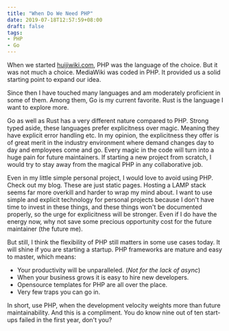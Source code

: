 ```yaml
---
title: "When Do We Need PHP"
date: 2019-07-18T12:57:59+08:00
draft: false
tags:
- PHP
- Go
---
```


When we started [huijiwiki.com](https://www.huijiwiki.com), PHP was the language of the choice. But it was not much a choice. MediaWiki was coded in PHP. It provided us a solid starting point to expand our idea. 

Since then I have touched many languages and am moderately proficient in some of them. Among them, Go is my current favorite. Rust is the language I want to explore more.

Go as well as Rust has a very different nature compared to PHP. Strong typed aside, these languages prefer explicitness over magic. Meaning they have explicit error handling etc. In my opinion, the explicitness they offer is of great merit in the industry environment where demand changes day to day and employees come and go. Every magic in the code will turn into a huge pain for future maintainers. If starting a new project from scratch, I would try to stay away from the magical PHP in any collaborative job.

Even in my little simple personal project, I would love to avoid using PHP. Check out my blog. These are just static pages. Hosting a LAMP stack seems far more overkill and harder to wrap my mind about. I want to use simple and explicit technology for personal projects because I don't have time to invest in these things, and these things won't be documented properly, so the urge for explicitness will be stronger. Even if I do have the energy now, why not save some precious opportunity cost for the future maintainer (the future me).  

But still, I think the flexibility of PHP still matters in some use cases today. It will shine if you are starting a startup.  PHP frameworks are mature and easy to master, which means: 

* Your productivity will be unparalleled. (*Not for the lack of async*)
* When your business grows it is easy to hire new developers. 
* Opensource templates for PHP are all over the place.
* Very few traps you can go in.

In short, use PHP, when the development velocity weights more than future maintainability. And this is a compliment. You do know nine out of ten start-ups failed in the first year, don't you?



